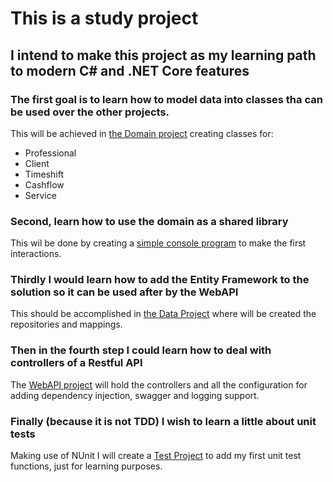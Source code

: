 # This is a study project
## I intend to make this project as my learning path to modern C# and .NET Core features
  
### The first goal is to learn how to model data into classes tha can be used over the other projects.
This will be achieved in [the Domain project](https://github.com/mludovico/salao_marcelo_netcore/tree/master/Salao%20Marcelo.Domain)
creating classes for:
- Professional
- Client
- Timeshift
- Cashflow
- Service

### Second, learn how to use the domain as a shared library
This wil be done by creating a [simple console program](https://github.com/mludovico/salao_marcelo_netcore/tree/master/Salao%20Marcelo.Console) to make the first interactions.
  
### Thirdly I would learn how to add the Entity Framework to the solution so it can be used after by the WebAPI
This should be accomplished in [the Data Project](https://github.com/mludovico/salao_marcelo_netcore/tree/master/Salao%20Marcelo.Data) where will be created the repositories and mappings.
  
### Then in the fourth step I could learn how to deal with controllers of a Restful API
The [WebAPI project](https://github.com/mludovico/salao_marcelo_netcore/tree/master/Salao%20Marcelo) will hold the controllers and all the configuration for adding dependency injection, swagger and logging support.
  
### Finally (because it is not TDD) I wish to learn a little about unit tests
Making use of NUnit I will create a [Test Project](https://github.com/mludovico/salao_marcelo_netcore/tree/master/Salao%20Marcelo.Tests) to add my first unit test functions, just for learning purposes.